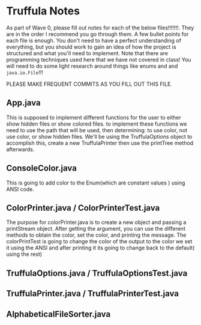 # Truffula Notes 
As part of Wave 0, please fill out notes for each of the below files!!!!!!!. They are in the order I recommend you go through them. A few bullet points for each file is enough. You don't need to have a perfect understanding of everything, but you should work to gain an idea of how the project is structured and what you'll need to implement. Note that there are programming techniques used here that we have not covered in class! You will need to do some light research around things like enums and and `java.io.File`!!!

PLEASE MAKE FREQUENT COMMITS AS YOU FILL OUT THIS FILE.

## App.java
This is supposed to implement different functions for the user to either show hidden files or show colored files. 
to implement these functions we need to use the path that will be used, then determining: to use color, not use color,
or show hidden files. We'll be using the TruffulaOptions object to accomplish this, create a new TruffulaPrinter then use the 
printTree method afterwards. 

## ConsoleColor.java
This is going to add color to the Enum(which are constant values ) using ANSI code. 

## ColorPrinter.java / ColorPrinterTest.java
The purpose for colorPrinter.java is to create a new object and passing a printStream object. After getting the argument, you can use the different methods to obtain the color, set the color, and printing the message.
The colorPrintTest is going to change the color of the output to the color we set it using the ANSI and after printing it its going to change back to the default( using the rest)  
## TruffulaOptions.java / TruffulaOptionsTest.java

## TruffulaPrinter.java / TruffulaPrinterTest.java

## AlphabeticalFileSorter.java
